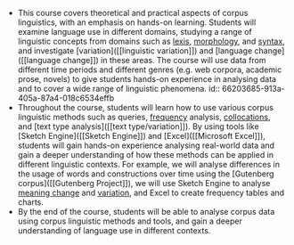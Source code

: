 - This course covers theoretical and practical aspects of corpus linguistics, with an emphasis on hands-on learning. Students will examine language use in different domains, studying a range of linguistic concepts from domains such as [lexis]([[lexis]]), [morphology]([[morphology]]), and [syntax]([[syntax]]), and investigate [variation]([[linguistic variation]]) and [language change]([[language change]]) in these areas. The course will use data from different time periods and different genres (e.g. web corpora, academic prose, novels) to give students hands-on experience in analysing data and to cover a wide range of linguistic phenomena.
  id:: 66203685-913a-405a-87a4-018c6534effb
- Throughout the course, students will learn how to use various corpus linguistic methods such as queries, [frequency]([[frequency]]) analysis, [collocations]([[collocations]]), and [text type analysis]([[text type/variation]]). By using tools like [Sketch Engine]([[Sketch Engine]]) and [Excel]([[Microsoft Excel]]), students will gain hands-on experience analysing real-world data and gain a deeper understanding of how these methods can be applied in different linguistic contexts. For example, we will analyse differences in the usage of words and constructions over time using the [Gutenberg corpus]([[Gutenberg Project]]), we will use Sketch Engine to analyse [meaning change]([[semantic/change]]) and [variation]([[semantic/variation]]), and Excel to create frequency tables and charts.
- By the end of the course, students will be able to analyse corpus data using corpus linguistic methods and tools, and gain a deeper understanding of language use in different contexts.